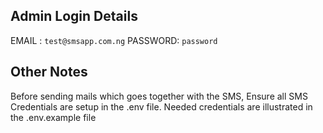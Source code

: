 ## Admin Login Details

EMAIL : `test@smsapp.com.ng`
PASSWORD: `password`

## Other Notes
Before sending mails which goes together with the SMS, Ensure all SMS Credentials are setup in the .env file.
Needed credentials are illustrated in the .env.example file
